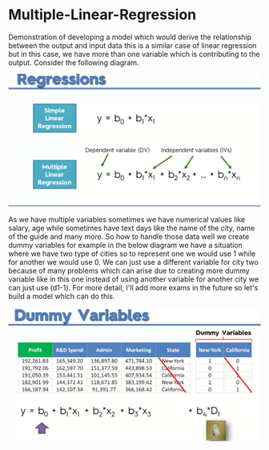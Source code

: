 # Multiple-Linear-Regression
Demonstration of developing a  model which would derive the relationship between the output and input data this is a similar case of
linear regression but in this case, we have more than one variable which is contributing to the output. Consider the following diagram.<br>

![Model](1.png)

As we have multiple variables sometimes we have numerical values like salary, age while sometimes have text days like the name of the city, name of the guide and many more. So how to handle those data well we create dummy variables for example in the below diagram we have a situation where we have two type of cities so to represent one we would use 1 while for another we would use 0. We can just use a different variable for city two because of many problems which can arise due to creating more dummy variable like in this one instead of using another variable for another city we can just use (d1-1). For more detail, I'll add more exams in the future so let's build a model which can do this.<br>

![Dummy Variable](2.png)
